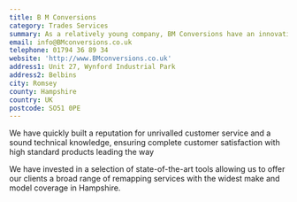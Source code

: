 ```yaml
---
title: B M Conversions
category: Trades Services
summary: As a relatively young company, BM Conversions have an innovative and can do approach to the ECU remapping business.
email: info@BMconversions.co.uk
telephone: 01794 36 89 34
website: 'http://www.BMconversions.co.uk'
address1: Unit 27, Wynford Industrial Park
address2: Belbins
city: Romsey
county: Hampshire
country: UK
postcode: SO51 0PE
---
```

We have quickly built a reputation for unrivalled customer service and a sound technical knowledge, ensuring complete customer satisfaction with high standard products leading the way

We have invested in a selection of state-of-the-art tools allowing us to offer our clients a broad range of remapping services with the widest make and model coverage in Hampshire.
